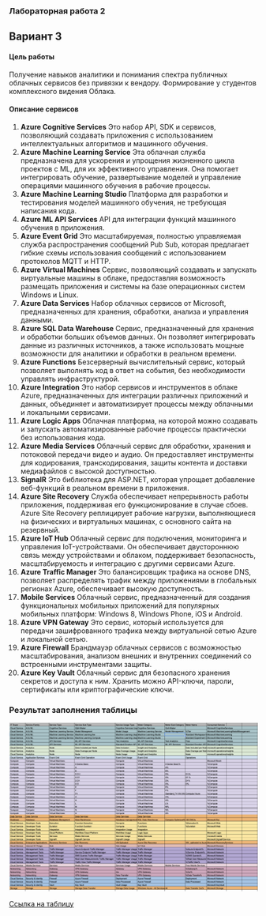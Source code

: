 ### Лабораторная работа 2
## Вариант 3
#### Цель работы
Получение навыков аналитики и понимания спектра публичных облачных сервисов без привязки к вендору. Формирование у студентов комплексного видения Облака. 

#### Описание сервисов 
1. **Azure Cognitive Services**
    Это набор API, SDK и сервисов, позволяющий создавать приложения с использованием интеллектуальных алгоритмов и машинного обучения.
2. **Azure Machine Learning Service**
   Эта облачная служба предназначена для ускорения и упрощения жизненного цикла проектов с ML, для их эффективного управления. Она помогает интегрировать обучение, развертывание моделей и управление операциями машинного обучения в рабочие процессы.
3. **Azure Machine Learning Studio**
   Платформа для разработки и тестирования моделей машинного обучения, не требующая написания кода.
4. **Azure ML API Services** 
   API для интеграции функций машинного обучения в приложения.
5. **Azure Event Grid**
    Это масштабируемая, полностью управляемая служба распространения сообщений Pub Sub, которая предлагает гибкие схемы использования сообщений с использованием протоколов MQTT и HTTP.
6. **Azure Virtual Machines**
    Сервис, позволяющий создавать и запускать виртуальные машины в облаке, предоставляя возможность размещать приложения и системы на базe операционных систем Windows и Linux.
7. **Azure Data Services**
    Набор облачных сервисов от Microsoft, предназначенных для хранения, обработки, анализа и управления данными. 
8. **Azure SQL Data Warehouse**
    Cервис, предназначенный для хранения и обработки больших объемов данных. Он позволяет интегрировать данные из различных источников, а также использовать мощные возможности для аналитики и обработки в реальном времени. 
9. **Azure Functions**
   Безсерверный вычислительный сервис, который позволяет выполнять код в ответ на события, без необходимости управлять инфраструктурой.
10. **Azure Integration**
    Это набор сервисов и инструментов в облаке Azure, предназначенных для интеграции различных приложений и данных, объединяет и автоматизирует процессы между облачными и локальными сервисами.
11. **Azure Logic Apps**
    Облачная платформа, на которой можно создавать и запускать автоматизированные рабочие процессы практически без использования кода.
12. **Azure Media Services**
    Облачный сервис для обработки, хранения и потоковой передачи видео и аудио. Он предоставляет инструменты для кодирования, транскодирования, защиты контента и доставки медиафайлов с высокой доступностью.
13. **SignalR**
    Это библиотека для ASP.NET, которая упрощает добавление веб-функций в реальном времени в приложения. 
14. **Azure Site Recovery**
    Служба обеспечивает непрерывность работы приложения, поддерживая его функционирование в случае сбоев. Azure Site Recovery реплицирует рабочие нагрузки, выполняющиеся на физических и виртуальных машинах, с основного сайта на резервный.
15. **Azure IoT Hub**
    Облачный сервис для подключения, мониторинга и управления IoT-устройствами. Он обеспечивает двустороннюю связь между устройствами и облаком, поддерживает безопасность, масштабируемость и интеграцию с другими сервисами Azure.
16. **Azure Traffic Manager**
     Это балансировщик трафика на основе DNS, позволяет распределять трафик между приложениями в глобальных регионах Azure, обеспечивает высокую доступность.
17. **Mobile Services**
    Облачный сервис, предназначенный для создания функциональных мобильных приложений для популярных мобильных платформ: Windows 8, Windows Phone, iOS и Android.
18. **Azure VPN Gateway**
     Это сервис, который используется для передачи зашифрованного трафика между виртуальной сетью Azure и локальной сетью.
19. **Azure Firewall**
    Брандмауэр облачных сервисов с возможностью масштабирования, анализом внешних и внутренних соединений со встроенными инструментами защиты. 
20. **Azure Key Vault**
    Облачный сервис для безопасного хранения секретов и доступа к ним. Хранить можно API-ключи, пароли, сертификаты или криптографические ключи.

### Результат заполнения таблицы
![](./files/table.png)

[Ссылка на таблицу](https://docs.google.com/spreadsheets/d/1aBO0rESEwW069DsAslqNMlt-KJlkSYC_/edit?usp=sharing&ouid=118056554976553961614&rtpof=true&sd=true)
